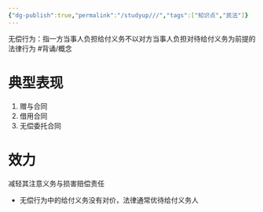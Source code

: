 ```yaml
---
{"dg-publish":true,"permalink":"/studyup///","tags":["知识点","民法"]}
---
```


无偿行为：指一方当事人负担给付义务不以对方当事人负担对待给付义务为前提的法律行为 #背诵/概念 
# 典型表现
1. 赠与合同
2. 借用合同
3. 无偿委托合同
# 效力
减轻其注意义务与损害赔偿责任
- 无偿行为中的给付义务没有对价，法律通常优待给付义务人